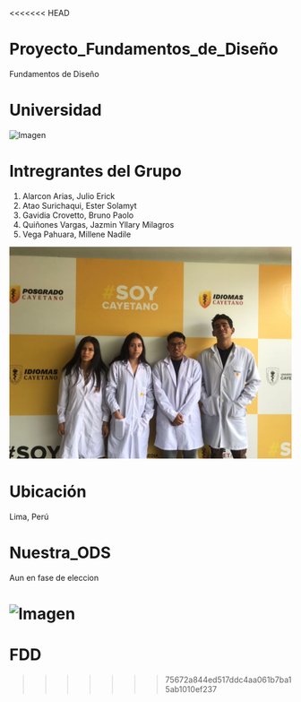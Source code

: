 <<<<<<< HEAD
# Proyecto_Fundamentos_de_Diseño

Fundamentos de Diseño

# Universidad

![Imagen](https://semanadelcannabis.cayetano.edu.pe/assets/img/logo-upch.png)

# Intregrantes del Grupo

1. Alarcon Arias, Julio Erick
2. Atao Surichaqui, Ester Solamyt
3. Gavidia Crovetto, Bruno Paolo
4. Quiñones Vargas, Jazmin Yllary Milagros
5. Vega Pahuara, Millene Nadile

![Imagen](Archivos_de_FDD/Imagenes/Foto_integrantes_FDD.jpg)

# Ubicación

Lima, Perú

# Nuestra_ODS

Aun en fase de eleccion

![Imagen](https://www.parlamentoandino.org/images/servicios/informacion/ODS.jpg)
=======
# FDD
>>>>>>> 75672a844ed517ddc4aa061b7ba15ab1010ef237
